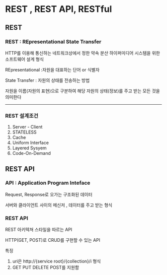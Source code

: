 # REST , REST API, RESTful

## REST


### REST : REpresentational State Transfer

HTTP를 이용해 통신하는 네트워크상에서 정한 약속 분산 하이퍼미디어 시스템을 위한 소프트웨어 설계 형식

REpresentational :자원을 대표하는 단어 or 식별자

State Transfer : 자원의 상태를 전송하는 방법

자원을 이름(자원의 표현)으로 구분하여 해당 자원의 상태(정보)를 주고 받는 모든 것을 의미한다

---

### REST 설계조건

1. Server - Client
2. STATELESS
3. Cache
4. Uniform Interface
5. Layered Sysyem
6. Code-On-Demand

## REST API

### API : Application Program Inteface

Request, Response로 오가는 구조화된 데이터

서버와 클라이언트 사이의 메신저 , 데이터를 주고 받는 형식

### REST API


REST 아키텍쳐 스타일을 따르는 API

HTTP(GET, POST)로 CRUD를 구현할 수 있는 API

특징 

1. uri은 http://{service root}/{collection}/i 형식
2. GET PUT DELETE POST를 지원함


